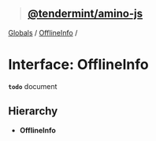 > ## [@tendermint/amino-js](../README.md)

[Globals](../README.md) / [OfflineInfo](offlineinfo.md) /

# Interface: OfflineInfo

**`todo`** document

## Hierarchy

* **OfflineInfo**